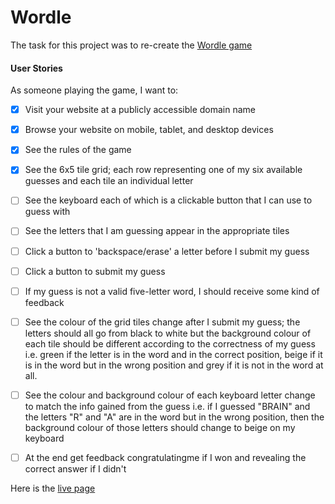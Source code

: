 # Wordle

The task for this project was to re-create the [Wordle game](https://www.nytimes.com/games/wordle/index.html)

#### User Stories

As someone playing the game, I want to:

* [x] Visit your website at a publicly accessible domain name
* [x] Browse your website on mobile, tablet, and desktop devices
* [x] See the rules of the game
* [x] See the 6x5 tile grid; each row representing one of my six available guesses and each tile an individual letter
* [ ] See the keyboard each of which is a clickable button that I can use to guess with
* [ ] See the letters that I am guessing appear in the appropriate tiles
* [ ] Click a button to 'backspace/erase' a letter before I submit my guess
* [ ] Click a button to submit my guess
* [ ] If my guess is not a valid five-letter word, I should receive some kind of feedback
* [ ] See the colour of the grid tiles change after I submit my guess; the letters should all go from black to white but the background colour of each tile should be different according to the correctness of my guess i.e. green if the letter is in the word and in the correct position, beige if it is in the word but in the wrong position and grey if it is not in the word at all.
* [ ] See the colour and background colour of each keyboard letter change to match the info gained from the guess i.e. if I guessed "BRAIN" and the letters "R" and "A" are in the word but in the wrong position, then the background colour of those letters should change to beige on my keyboard
* [ ] At the end get feedback congratulatingme if I won and revealing the correct answer if I didn't


Here is the [live page](https://yassienabdillahi.github.io/Wordle/)
